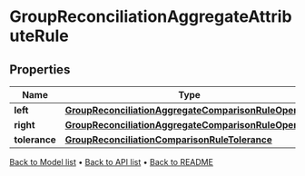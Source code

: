 

# GroupReconciliationAggregateAttributeRule


## Properties

| Name | Type | Description | Notes |
|------------ | ------------- | ------------- | -------------|
|**left** | [**GroupReconciliationAggregateComparisonRuleOperand**](GroupReconciliationAggregateComparisonRuleOperand.md) |  |  |
|**right** | [**GroupReconciliationAggregateComparisonRuleOperand**](GroupReconciliationAggregateComparisonRuleOperand.md) |  |  |
|**tolerance** | [**GroupReconciliationComparisonRuleTolerance**](GroupReconciliationComparisonRuleTolerance.md) |  |  [optional] |



[Back to Model list](../README.md#documentation-for-models) &#8226; [Back to API list](../README.md#documentation-for-api-endpoints) &#8226; [Back to README](../README.md)


